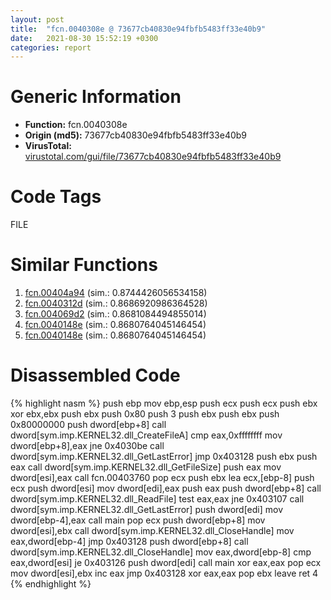 ```yaml
---
layout: post
title:  "fcn.0040308e @ 73677cb40830e94fbfb5483ff33e40b9"
date:   2021-08-30 15:52:19 +0300
categories: report
---
```


# Generic Information
- **Function:** fcn.0040308e
- **Origin (md5):** 73677cb40830e94fbfb5483ff33e40b9
- **VirusTotal:** [virustotal.com/gui/file/73677cb40830e94fbfb5483ff33e40b9][virustotal_ref]

# Code Tags
<span class="tag" id="FILE">FILE</span>


# Similar Functions

1. [fcn.00404a94][similar_1_ref] (sim.: 0.8744426056534158)
2. [fcn.0040312d][similar_2_ref] (sim.: 0.8686920986364528)
3. [fcn.004069d2][similar_3_ref] (sim.: 0.8681084494855014)
4. [fcn.0040148e][similar_4_ref] (sim.: 0.8680764045146454)
5. [fcn.0040148e][similar_5_ref] (sim.: 0.8680764045146454)


# Disassembled Code

{% highlight nasm %}
push ebp
mov ebp,esp
push ecx
push ecx
push ebx
xor ebx,ebx
push ebx
push 0x80
push 3
push ebx
push ebx
push 0x80000000
push dword[ebp+8]
call dword[sym.imp.KERNEL32.dll_CreateFileA]
cmp eax,0xffffffff
mov dword[ebp+8],eax
jne 0x4030be
call dword[sym.imp.KERNEL32.dll_GetLastError]
jmp 0x403128
push ebx
push eax
call dword[sym.imp.KERNEL32.dll_GetFileSize]
push eax
mov dword[esi],eax
call fcn.00403760
pop ecx
push ebx
lea ecx,[ebp-8]
push ecx
push dword[esi]
mov dword[edi],eax
push eax
push dword[ebp+8]
call dword[sym.imp.KERNEL32.dll_ReadFile]
test eax,eax
jne 0x403107
call dword[sym.imp.KERNEL32.dll_GetLastError]
push dword[edi]
mov dword[ebp-4],eax
call main
pop ecx
push dword[ebp+8]
mov dword[esi],ebx
call dword[sym.imp.KERNEL32.dll_CloseHandle]
mov eax,dword[ebp-4]
jmp 0x403128
push dword[ebp+8]
call dword[sym.imp.KERNEL32.dll_CloseHandle]
mov eax,dword[ebp-8]
cmp eax,dword[esi]
je 0x403126
push dword[edi]
call main
xor eax,eax
pop ecx
mov dword[esi],ebx
inc eax
jmp 0x403128
xor eax,eax
pop ebx
leave 
ret 4
{% endhighlight %}


[similar_1_ref]: /report/fcn.00404a94@73677cb40830e94fbfb5483ff33e40b9
[similar_2_ref]: /report/fcn.0040312d@73677cb40830e94fbfb5483ff33e40b9
[similar_3_ref]: /report/fcn.004069d2@470263fe7e7cc115b95cd041d643e3b5
[similar_4_ref]: /report/fcn.0040148e@e7582fc3dadb394a1457ab7e7fbbe9a7
[similar_5_ref]: /report/fcn.0040148e@6c8b5339bada4cbd03f0f446da640707
[virustotal_ref]: https://www.virustotal.com/gui/file/73677cb40830e94fbfb5483ff33e40b9